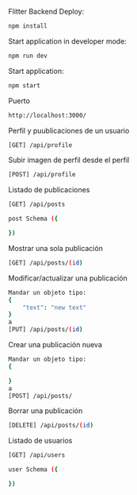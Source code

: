 Flitter Backend
Deploy:

```sh
npm install
```

Start application in developer mode:

```sh
npm run dev

```

Start application:

```sh
npm start
```

Puerto
```sh
http://localhost:3000/
```

Perfil y puublicaciones de un usuario
```sh
[GET] /api/profile
```

Subir imagen de perfil desde el perfil
```sh
[POST] /api/profile
```

Listado de publicaciones
```sh
[GET] /api/posts

post Schema ({

})
```
Mostrar una sola publicación
```sh
[GET] /api/posts/(id)
```

Modificar/actualizar una publicación
```sh
Mandar un objeto tipo:
{
    "text": "new text"
}
a
[PUT] /api/posts/(id)

```
Crear una publicación nueva
```sh
Mandar un objeto tipo:
{

}
a
[POST] /api/posts/

```
Borrar una publicación
```sh
[DELETE] /api/posts/(id)
```

Listado de usuarios
```sh
[GET] /api/users

user Schema ({

})
```
